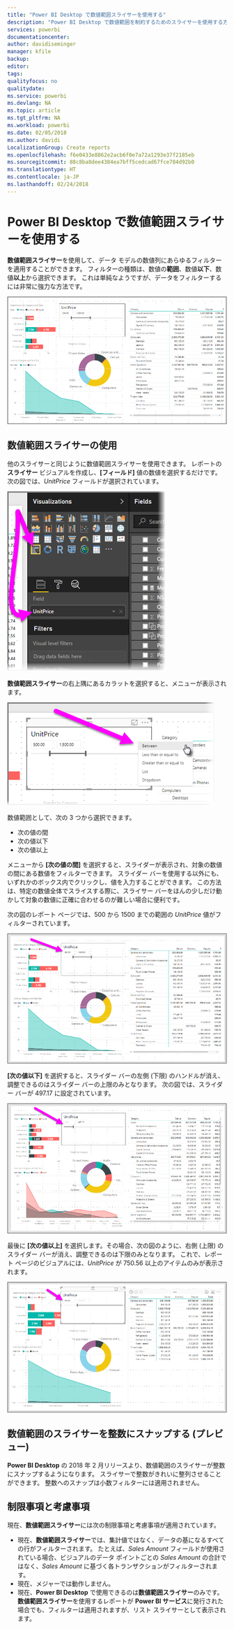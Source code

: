 ```yaml
---
title: "Power BI Desktop で数値範囲スライサーを使用する"
description: "Power BI Desktop で数値範囲を制約するためのスライサーを使用する方法について説明します。"
services: powerbi
documentationcenter: 
author: davidiseminger
manager: kfile
backup: 
editor: 
tags: 
qualityfocus: no
qualitydate: 
ms.service: powerbi
ms.devlang: NA
ms.topic: article
ms.tgt_pltfrm: NA
ms.workload: powerbi
ms.date: 02/05/2018
ms.author: davidi
LocalizationGroup: Create reports
ms.openlocfilehash: f6e0433e8862e2acb6f0e7a72a1293e37f2185eb
ms.sourcegitcommit: 88c8ba8dee4384ea7bff5cedcad67fce784d92b0
ms.translationtype: HT
ms.contentlocale: ja-JP
ms.lasthandoff: 02/24/2018
---
```

# <a name="use-the-numeric-range-slicer-in-power-bi-desktop"></a>Power BI Desktop で数値範囲スライサーを使用する
**数値範囲スライサー**を使用して、データ モデルの数値列にあらゆるフィルターを適用することができます。 フィルターの種類は、数値の**範囲**、数値**以下**、数値**以上**から選択できます。 これは単純なようですが、データをフィルターするには非常に強力な方法です。

![](media/desktop-slicer-numeric-range/slicer-numeric-range_2.png)

## <a name="using-the-numeric-range-slicer"></a>数値範囲スライサーの使用
他のスライサーと同じように数値範囲スライサーを使用できます。 レポートの**スライサー** ビジュアルを作成し、**[フィールド]** 値の数値を選択するだけです。 次の図では、*UnitPrice* フィールドが選択されています。

![](media/desktop-slicer-numeric-range/slicer-numeric-range_3.png)

**数値範囲スライサー**の右上隅にあるカラットを選択すると、メニューが表示されます。

![](media/desktop-slicer-numeric-range/slicer-numeric-range_4.png)

数値範囲として、次の 3 つから選択できます。

* 次の値の間
* 次の値以下
* 次の値以上

メニューから **[次の値の間]** を選択すると、スライダーが表示され、対象の数値の間にある数値をフィルターできます。 スライダー バーを使用する以外にも、いずれかのボックス内でクリックし、値を入力することができます。 この方法は、特定の数値全体でスライスする際に、スライサー バーをほんの少しだけ動かして対象の数値に正確に合わせるのが難しい場合に便利です。

次の図のレポート ページでは、500 から 1500 までの範囲の *UnitPrice* 値がフィルターされています。

![](media/desktop-slicer-numeric-range/slicer-numeric-range_5.png)

**[次の値以下]** を選択すると、スライダー バーの左側 (下限) のハンドルが消え、調整できるのはスライダー バーの上限のみとなります。 次の図では、スライダー バーが 497.17 に設定されています。

![](media/desktop-slicer-numeric-range/slicer-numeric-range_6.png)

最後に **[次の値以上]** を選択します。その場合、次の図のように、右側 (上限) のスライダー バーが消え、調整できるのは下限のみとなります。 これで、レポート ページのビジュアルには、*UnitPrice* が 750.56 以上のアイテムのみが表示されます。

![](media/desktop-slicer-numeric-range/slicer-numeric-range_7.png)

## <a name="snap-to-whole-numbers-with-the-numeric-range-slicer-preview"></a>数値範囲のスライサーを整数にスナップする (プレビュー)

**Power BI Desktop** の 2018 年 2 月リリースより、数値範囲のスライサーが整数にスナップするようになります。 スライサーで整数がきれいに整列させることができます。 整数へのスナップは小数フィルターには適用されません。


## <a name="limitations-and-considerations"></a>制限事項と考慮事項
現在、**数値範囲スライサー**には次の制限事項と考慮事項が適用されています。

* 現在、**数値範囲スライサー**では、集計値ではなく、データの基になるすべての行がフィルターされます。 たとえば、*Sales Amount* フィールドが使用されている場合、ビジュアルのデータ ポイントごとの *Sales Amount* の合計ではなく、*Sales Amount* に基づく各トランザクションがフィルターされます。
* 現在、メジャーでは動作しません。
* 現在、**Power BI Desktop** で使用できるのは**数値範囲スライサー**のみです。 **数値範囲スライサー**を使用するレポートが **Power BI サービス**に発行された場合でも、フィルターは適用されますが、リスト スライサーとして表示されます。

